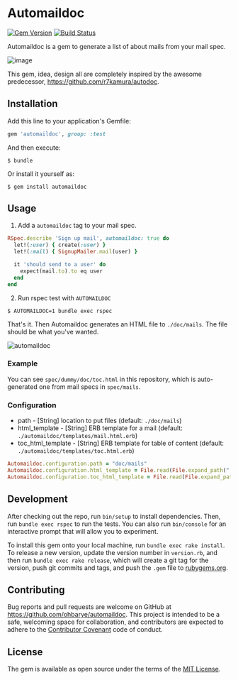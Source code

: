 # Automaildoc

[![Gem Version](https://badge.fury.io/rb/automaildoc.svg)](https://badge.fury.io/rb/automaildoc)
[![Build Status](https://travis-ci.org/ohbarye/automaildoc.svg?branch=master)](https://travis-ci.org/ohbarye/automaildoc)

Automaildoc is a gem to generate a list of about mails from your mail spec.

![image](https://user-images.githubusercontent.com/1811616/29994119-f963a9d2-9002-11e7-990f-cf71add83b4d.png)

This gem, idea, design all are completely inspired by the awesome predecessor, https://github.com/r7kamura/autodoc.

## Installation

Add this line to your application's Gemfile:

```ruby
gem 'automaildoc', group: :test
```

And then execute:

```console
$ bundle
```

Or install it yourself as:

```console
$ gem install automaildoc
```

## Usage

1. Add a `automaildoc` tag to your mail spec.

```ruby
RSpec.describe 'Sign up mail', automaildoc: true do
  let!(:user) { create(:user) }
  let!(:mail) { SignupMailer.mail(user) }

  it 'should send to a user' do
    expect(mail.to).to eq user
  end
end
```

2. Run rspec test with `AUTOMAILDOC`

```console
$ AUTOMAILDOC=1 bundle exec rspec
```

That's it. Then Automaildoc generates an HTML file to `./doc/mails`. The file should be what you've wanted.

![automaildoc](https://user-images.githubusercontent.com/1811616/29994112-c6dacbc6-9002-11e7-812f-a346d415d6c4.gif)

### Example

You can see `spec/dummy/doc/toc.html` in this repository, which is auto-generated one from mail specs in `spec/mails`.

### Configuration

- path - [String] location to put files (default: `./doc/mails`)
- html_template - [String] ERB template for a mail (default: `./automaildoc/templates/mail.html.erb`)
- toc_html_template - [String] ERB template for table of content (default: `./automaildoc/templates/toc.html.erb`)

```ruby
Automaildoc.configuration.path = "doc/mails"
Automaildoc.configuration.html_template = File.read(File.expand_path("../automaildoc/templates/mail.html.erb", __FILE__))
Automaildoc.configuration.toc_html_template = File.read(File.expand_path("../automaildoc/templates/toc.html.erb", __FILE__))
```

## Development

After checking out the repo, run `bin/setup` to install dependencies. Then, run `bundle exec rspec` to run the tests. You can also run `bin/console` for an interactive prompt that will allow you to experiment.

To install this gem onto your local machine, run `bundle exec rake install`. To release a new version, update the version number in `version.rb`, and then run `bundle exec rake release`, which will create a git tag for the version, push git commits and tags, and push the `.gem` file to [rubygems.org](https://rubygems.org).

## Contributing

Bug reports and pull requests are welcome on GitHub at https://github.com/ohbarye/automaildoc. This project is intended to be a safe, welcoming space for collaboration, and contributors are expected to adhere to the [Contributor Covenant](http://contributor-covenant.org) code of conduct.

## License

The gem is available as open source under the terms of the [MIT License](http://opensource.org/licenses/MIT).
